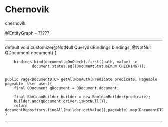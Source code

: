 # Chernovik
chernovik


@EntityGraph - ?????


 --------------------------------------------------------------------------------------------
 default void customize(@NotNull QuerydslBindings bindings, @NotNull QDocument document) {

        bindings.bind(document.qOnCheck).first((path, value) ->
                document.status.eq((DocumentStatusEnum.CHECKING)));


    public Page<DocumentDTO> getAllNonAuth(Predicate predicate, Pageable pageable, User user){
        final QDocument qDocument = QDocument.document;

        final BooleanBuilder builder = new BooleanBuilder(predicate);
        builder.and(qDocument.driver.isNotNull());
        return documentRepository.findAll(builder.getValue(),pageable).map(DocumentDTO::new);
    }


--------------------------------------------------------------------------------------------------
